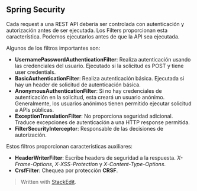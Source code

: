 ## Spring Security

Cada request a una REST API debería ser controlada con autenticación y autorización antes de ser ejecutada. Los Filters proporcionan esta característica. Podemos ejecutarlos antes de que la API sea ejecutada. 


Algunos de los filtros importantes son:
- **UsernamePasswordAuthenticationFilter**: Realiza autenticación usando las credenciales del usuario. Ejecutado si la solicitud es POST y tiene user credentials. 
- **BasicAuthenticationFilter**: Realiza autenticación básica. Ejecutada si hay un header de solicitud de autenticación básica.
- **AnonymousAuthenticationFilter**: Si no hay credenciales de autenticación en la solicitud, esta creará un usuario anónimo. Generalmente, los usuarios anónimos tienen permitido ejecutar solicitud a APIs públicas.
- **ExceptionTranslationFilter**: No proporciona seguridad adicional. Traduce excepciones de autenticación a una HTTP response permitida.
- **FilterSecurityInterceptor**: Responsable de las decisiones de autorización. 

Estos filtros proporcionan características auxiliares:

- **HeaderWriterFilter**: Escribe headers de seguridad a la respuesta. *X-Frame-Options*, *X-XSS-Protection* y *X-Content-Type-Options*. 
- **CrsfFilter**:  Chequea por protección **CRSF**.



> Written with [StackEdit](https://stackedit.io/).
<!--stackedit_data:
eyJoaXN0b3J5IjpbMTc2NTEwMzE2MV19
-->